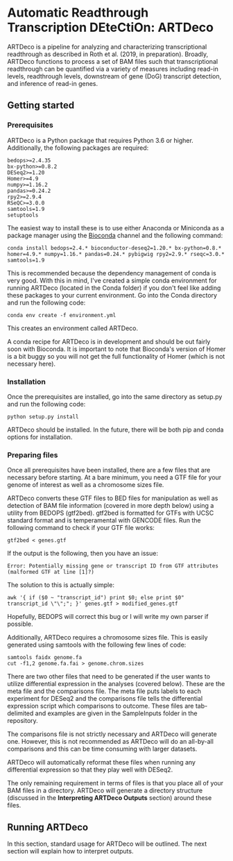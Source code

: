 # Automatic Readthrough Transcription DEteCtiOn: ARTDeco
ARTDeco is a pipeline for analyzing and characterizing transcriptional readthrough as described in Roth et al. (2019, in preparation). Broadly, ARTDeco functions to process a set of BAM files such that transcriptional readthrough can be quantified via a variety of measures including read-in levels, readthrough levels, downstream of gene (DoG) transcript detection, and inference of read-in genes.
## Getting started
### Prerequisites
ARTDeco is a Python package that requires Python 3.6 or higher. Additionally, the following packages are required:
```
bedops>=2.4.35
bx-python>=0.8.2
DESeq2>=1.20
Homer>=4.9
numpy>=1.16.2
pandas>=0.24.2
rpy2>=2.9.4
RSeQC>=3.0.0
samtools=1.9
setuptools
```
The easiest way to install these is to use either Anaconda or Miniconda as a package manager using the [Bioconda](https://bioconda.github.io/) channel and the following command:
```
conda install bedops=2.4.* bioconductor-deseq2=1.20.* bx-python=0.8.* homer=4.9.* numpy=1.16.* pandas=0.24.* pybigwig rpy2=2.9.* rseqc=3.0.* samtools=1.9
```
This is recommended because the dependency management of conda is very good. With this in mind, I've created a simple conda environment for running ARTDeco (located in the Conda folder) if you don't feel like adding these packages to your current environment. Go into the Conda directory and run the following code:
```
conda env create -f environment.yml
```
This creates an environment called ARTDeco.

A conda recipe for ARTDeco is in development and should be out fairly soon with Bioconda. It is important to note that Bioconda's version of Homer is a bit buggy so you will not get the full functionality of Homer (which is not necessary here).
### Installation
Once the prerequisites are installed, go into the same directory as setup.py and run the following code:
```
python setup.py install
```
ARTDeco should be installed. In the future, there will be both pip and conda options for installation.
### Preparing files
Once all prerequisites have been installed, there are a few files that are necessary before starting. At a bare minimum, you need a GTF file for your genome of interest as well as a chromosome sizes file. 

ARTDeco converts these GTF files to BED files for manipulation as well as detection of BAM file information (covered in more depth below) using a utility from BEDOPS (gtf2bed). gtf2bed is formatted for GTFs with UCSC standard format and is temperamental with GENCODE files. Run the following command to check if your GTF file works:
``` 
gtf2bed < genes.gtf
```
If the output is the following, then you have an issue:
``` 
Error: Potentially missing gene or transcript ID from GTF attributes (malformed GTF at line [1]?)
```
The solution to this is actually simple:
``` 
awk '{ if ($0 ~ "transcript_id") print $0; else print $0" transcript_id \"\";"; }' genes.gtf > modified_genes.gtf
```
Hopefully, BEDOPS will correct this bug or I will write my own parser if possible.

Additionally, ARTDeco requires a chromosome sizes file. This is easily generated using samtools with the following few lines of code:
``` 
samtools faidx genome.fa
cut -f1,2 genome.fa.fai > genome.chrom.sizes
```

There are two other files that need to be generated if the user wants to utilize differential expression in the analyses (covered below). These are the meta file and the comparisons file. The meta file puts labels to each experiment for DESeq2 and the comparisons file tells the differential expression script which comparisons to outcome. These files are tab-delimited and examples are given in the SampleInputs folder in the repository.

The comparisons file is not strictly necessary and ARTDeco will generate one. However, this is not recommended as ARTDeco will do an all-by-all comparisons and this can be time consuming with larger datasets.

ARTDeco will automatically reformat these files when running any differential expression so that they play well with DESeq2. 

The only remaining requirement in terms of files is that you place all of your BAM files in a directory. ARTDeco will generate a directory structure (discussed in the **Interpreting ARTDeco Outputs** section) around these files.
## Running ARTDeco
In this section, standard usage for ARTDeco will be outlined. The next section will explain how to interpret outputs.